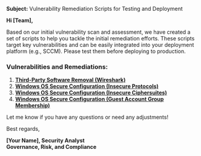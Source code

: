 **Subject:** Vulnerability Remediation Scripts for Testing and Deployment

**Hi [Team],**

Based on our initial vulnerability scan and assessment, we have created a set of scripts to help you tackle the initial remediation efforts. These scripts target key vulnerabilities and can be easily integrated into your deployment platform (e.g., SCCM). Please test them before deploying to production.

### Vulnerabilities and Remediations:
1. [**Third-Party Software Removal (Wireshark)**](https://github.com/shanerwilson/code-nine/blob/main/automation/remediation-wireshark-uninstall.ps1)
2. [**Windows OS Secure Configuration (Insecure Protocols)**](https://github.com/shanerwilson/code-nine/blob/main/automation/toggle-protocols.ps1)
3. [**Windows OS Secure Configuration (Insecure Ciphersuites)**](https://github.com/shanerwilson/code-nine/blob/main/automation/toggle-cipher-suites.ps1)
4. [**Windows OS Secure Configuration (Guest Account Group Membership)**](https://github.com/shanerwilson/code-nine/blob/main/automation/toggle-guest-account-windows.ps1)

Let me know if you have any questions or need any adjustments!

Best regards,

**[Your Name], Security Analyst**<br/>
**Governance, Risk, and Compliance**
